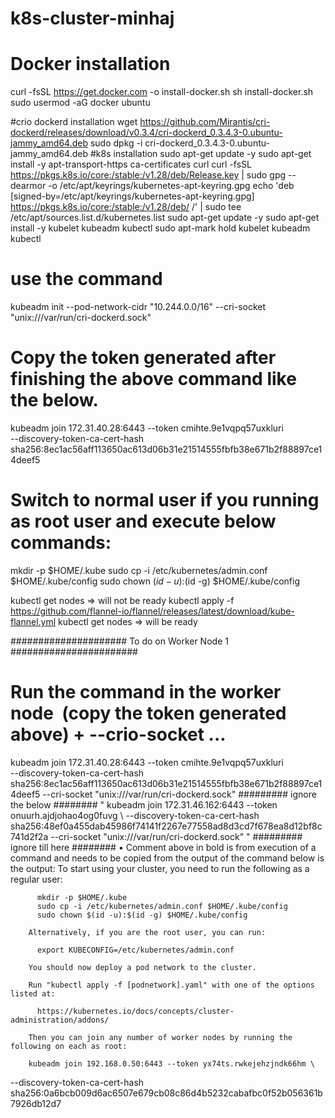 # k8s-cluster-minhaj

# Docker installation
curl -fsSL https://get.docker.com -o install-docker.sh
sh install-docker.sh
sudo usermod -aG docker ubuntu

#crio dockerd installation
wget https://github.com/Mirantis/cri-dockerd/releases/download/v0.3.4/cri-dockerd_0.3.4.3-0.ubuntu-jammy_amd64.deb
sudo dpkg -i cri-dockerd_0.3.4.3-0.ubuntu-jammy_amd64.deb
#k8s installation
sudo apt-get update -y
sudo apt-get install -y apt-transport-https ca-certificates curl
curl -fsSL https://pkgs.k8s.io/core:/stable:/v1.28/deb/Release.key | sudo gpg --dearmor -o /etc/apt/keyrings/kubernetes-apt-keyring.gpg
echo 'deb [signed-by=/etc/apt/keyrings/kubernetes-apt-keyring.gpg] https://pkgs.k8s.io/core:/stable:/v1.28/deb/ /' | sudo tee /etc/apt/sources.list.d/kubernetes.list
sudo apt-get update -y
sudo apt-get install -y kubelet kubeadm kubectl
sudo apt-mark hold kubelet kubeadm kubectl

# use the command 
kubeadm init --pod-network-cidr "10.244.0.0/16" --cri-socket "unix:///var/run/cri-dockerd.sock"
# Copy the token generated after finishing the above command like the below.
kubeadm join 172.31.40.28:6443 --token cmihte.9e1vqpq57uxkluri \
        --discovery-token-ca-cert-hash sha256:8ec1ac56aff113650ac613d06b31e21514555fbfb38e671b2f88897ce14deef5

# Switch to normal user if you running as root user and execute below commands:
mkdir -p $HOME/.kube
sudo cp -i /etc/kubernetes/admin.conf $HOME/.kube/config
sudo chown $(id -u):$(id -g) $HOME/.kube/config

kubectl get nodes => will not be ready
kubectl apply -f https://github.com/flannel-io/flannel/releases/latest/download/kube-flannel.yml
kubectl get nodes => will be ready

#####################  To do on Worker Node 1 #######################
# Run the command in the worker node  (copy the token generated above) + --crio-socket ...
kubeadm join 172.31.40.28:6443 --token cmihte.9e1vqpq57uxkluri \
        --discovery-token-ca-cert-hash sha256:8ec1ac56aff113650ac613d06b31e21514555fbfb38e671b2f88897ce14deef5 --cri-socket "unix:///var/run/cri-dockerd.sock"
######### ignore the below ########	
" 
kubeadm join 172.31.46.162:6443 --token onuurh.ajdjohao4og0fuvg \ --discovery-token-ca-cert-hash sha256:48ef0a455dab45986f74141f2267e77558ad8d3cd7f678ea8d12bf8c741d2f2a --cri-socket "unix:///var/run/cri-dockerd.sock" "
######### ignore till here ########
	• Comment above in bold is from execution of a command and needs to be copied from the output of the command below is the output:
		To start using your cluster, you need to run the following as a regular user:
		
		  mkdir -p $HOME/.kube
		  sudo cp -i /etc/kubernetes/admin.conf $HOME/.kube/config
		  sudo chown $(id -u):$(id -g) $HOME/.kube/config
		
		Alternatively, if you are the root user, you can run:
		
		  export KUBECONFIG=/etc/kubernetes/admin.conf
		
		You should now deploy a pod network to the cluster.
		
		Run "kubectl apply -f [podnetwork].yaml" with one of the options listed at:
		
		  https://kubernetes.io/docs/concepts/cluster-administration/addons/
		
		Then you can join any number of worker nodes by running the following on each as root:
		
		kubeadm join 192.168.0.50:6443 --token yx74ts.rwkejehzjndk66hm \
--discovery-token-ca-cert-hash sha256:0a6bcb009d6ac6507e679cb08c86d4b5232cabafbc0f52b056361b7926db12d7 

